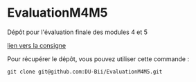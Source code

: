 # EvaluationM4M5

Dépôt pour l'évaluation finale des modules 4 et 5

[lien vers la consigne](Evaluation.html)

Pour récupérer le dépôt, vous pouvez utiliser cette commande :

```
git clone git@github.com:DU-Bii/EvaluationM4M5.git
```


